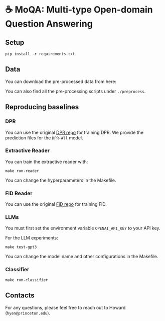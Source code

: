 # ☕ MoQA: Multi-type Open-domain Question Answering

## Setup

```
pip install -r requirements.txt
```

## Data 

You can download the pre-processed data from here:

You can also find all the pre-processing scripts under `./preprocess`.

## Reproducing baselines

### DPR

You can use the original [DPR repo](https://github.com/facebookresearch/DPR) for training DPR. 
We provide the prediction files for the `DPR-All` model.

### Extractive Reader

You can train the extractive reader with:
```
make run-reader
```
You can change the hyperparameters in the Makefile.

### FiD Reader

You can use the original [FiD repo](https://github.com/facebookresearch/FiD) for training FiD.

### LLMs

You must first set the environment variable `OPENAI_API_KEY` to your API key.

For the LLM experiments: 
```
make test-gpt3
```
You can change the model name and other configurations in the Makefile.

### Classifier

```
make run-classifier
```

## Contacts

For any questions, please feel free to reach out to Howard (`hyen@princeton.edu`).

